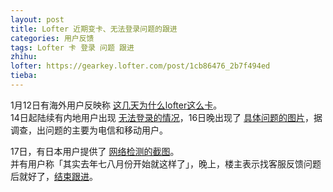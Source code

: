 ```yaml
---
layout: post
title: Lofter 近期变卡、无法登录问题的跟进
categories: 用户反馈
tags: Lofter 卡 登录 问题 跟进
zhihu: 
lofter: https://gearkey.lofter.com/post/1cb86476_2b7f494ed
tieba: 
---
```


1月12日有海外用户反映称 [这几天为什么lofter这么卡](https://tieba.baidu.com/p/8218674825)。  
14日起陆续有内地用户出现 [无法登录的情况](https://tieba.baidu.com/p/8220361571)，16日晚出现了 [具体问题的图片](https://tieba.baidu.com/p/8223811193)，据调查，出问题的主要为电信和移动用户。

17日，有日本用户提供了 [网络检测的截图](https://tieba.baidu.com/p/8224069429)。  
并有用户称「其实去年七八月份开始就这样了」，晚上，楼主表示找客服反馈问题后就好了，[结束跟进](https://tieba.baidu.com/f?kw=lofter)。